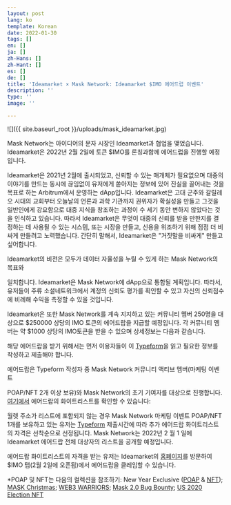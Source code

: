 ```yaml
---
layout: post
lang: ko
template: Korean
date: 2022-01-30
tags: []
en: []
ja: []
zh-Hans: []
zh-Hant: []
es: []
de: []
title: 'Ideamarket × Mask Network: Ideamarket $IMO 에어드럽 이벤트'
description: ''
type: ''
image: ''

---
```

![]({{ site.baseurl_root }}/uploads/mask_ideamarket.jpg)

Mask Network는 아이디어의 문자 시장인 Ideamarket과 협업을 맺었습니다. Ideamarket은 2022년 2월 2일에 토큰 $IMO를 론칭과함께 에어드럽을 진행할 예정입니다.

Ideamarket은 2021년 2월에 출시되었고, 신뢰할 수 있는 매개체가 필요없으며 대중의 이야기를 만드는 동시에 끊임없이 유저에게 쏟아지는 정보에 있어 진실을 끌어내는 것을 목표로 하는 Arbitrum에서 운영하는 dApp입니다. Ideamarket은 고대 군주와 갈릴레오 시대의 교회부터 오늘날의 언론과 과학 기관까지 권위자가 확실성을 만들고 그것을 일반인에게 강요함으로 대중 지식을 창조하는 과정이 수 세기 동안 변하지 않았다는 것을 인식하고 있습니다. 따라서 Ideamarket은 무엇이 대중의 신뢰를 받을 만한지를 결정하는 데 사용될 수 있는 시스템, 또는 시장을 만들고, 신용을 위조하기 위해 점점 더 비싸게 만들려고 노력했습니다. 간단히 말해서, Ideamarket은 "거짓말을 비싸게" 만들고 싶어합니다.

Ideamarket의 비전은 모두가 데이터 자율성을 누릴 수 있게 하는 Mask Network의 목표와

일치합니다. Ideamarket은 Mask Network에 dApp으로 통합될 계획입니다. 따라서, 유저들이 주류 소셜네트워크에서 계정의 신뢰도 평가를 획인할 수 있고 자신의 신뢰점수에 비례해 수익을 측정할 수 있을 것입니다.

Ideamarket은 또한 Mask Network를 계속 지지하고 있는 커뮤니티 멤버 250명을 대상으로 $250000 상당의 IMO 토큰의 에어드랍을 지급할 예정입니다. 각 커뮤니티 멤버는 약 $1000 상당의 IMO토큰을 받을 수 있으며 상세정보는 다음과 같습니다.

해당 에어드랍을 받기 위해서는 먼저 이용자들이 이 [Typeform](https://yrbqj272q2e.typeform.com/to/LgJZc25q)을 읽고 필요한 정보를 작성하고 제출해야 합니다.

에어드랍은 Typeform 작성자 중 Mask Network 커뮤니티 액티브 멤버(마케팅 이벤트

POAP/NFT 2개 이상 보유)와 Mask Network의 초기 기여자를 대상으로 진행합니다. [여기에서](https://docs.google.com/spreadsheets/d/1YF7fuGP6n39MzsAz8EyA8vwXBbFx4eowEut7jVnjvkI/edit#gid=0) 에어드랍의 화이트리스트를 확인할 수 있습니다:

월렛 주소가 리스트에 포함되지 않는 경우 Mask Network 마케팅 이벤트 POAP/NFT 1개를 보유하고 있는 유저는 [Typeform](https://yrbqj272q2e.typeform.com/to/LgJZc25q) 제출시간에 따라 추가 에어드랍 화이트리스트의 자격은 선착순으로 선정됩니다. Mask Network는 2022년 2 월 1 일에 Ideamarket 에어드랍 전체 대상자의 리스트을 공개할 예정입니다.

에어드랍 화이트리스트의 자격을 받는 유저는 Ideamarket의 [홈폐이지](https://ideamarket.io/)를 방문하여 $IMO 탭(2월 2일에 오픈됨)에서 에어드랍을 클레임할 수 있습니다.

\*POAP 및 NFT는 다음의 컬렉션을 참조하기: New Year Exclusive ([POAP](https://poap.gallery/event/21475) & [NFT](https://opensea.io/collection/masknetwork2022)); [MASK Christmas](https://poap.gallery/event/19976); [WEB3 WARRIORS](https://poap.gallery/event/16153); [Mask 2.0 Bug Bounty](https://poap.gallery/event/13039); [US 2020 Election NFT](https://opensea.io/collection/us-2020-election-nft)